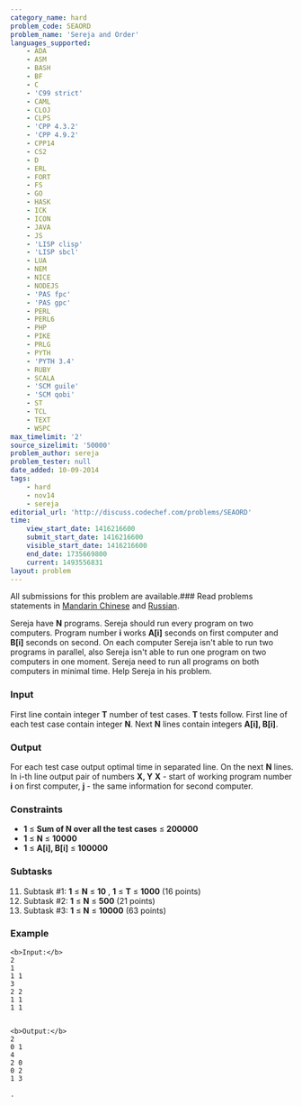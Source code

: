 ```yaml
---
category_name: hard
problem_code: SEAORD
problem_name: 'Sereja and Order'
languages_supported:
    - ADA
    - ASM
    - BASH
    - BF
    - C
    - 'C99 strict'
    - CAML
    - CLOJ
    - CLPS
    - 'CPP 4.3.2'
    - 'CPP 4.9.2'
    - CPP14
    - CS2
    - D
    - ERL
    - FORT
    - FS
    - GO
    - HASK
    - ICK
    - ICON
    - JAVA
    - JS
    - 'LISP clisp'
    - 'LISP sbcl'
    - LUA
    - NEM
    - NICE
    - NODEJS
    - 'PAS fpc'
    - 'PAS gpc'
    - PERL
    - PERL6
    - PHP
    - PIKE
    - PRLG
    - PYTH
    - 'PYTH 3.4'
    - RUBY
    - SCALA
    - 'SCM guile'
    - 'SCM qobi'
    - ST
    - TCL
    - TEXT
    - WSPC
max_timelimit: '2'
source_sizelimit: '50000'
problem_author: sereja
problem_tester: null
date_added: 10-09-2014
tags:
    - hard
    - nov14
    - sereja
editorial_url: 'http://discuss.codechef.com/problems/SEAORD'
time:
    view_start_date: 1416216600
    submit_start_date: 1416216600
    visible_start_date: 1416216600
    end_date: 1735669800
    current: 1493556831
layout: problem
---
```

All submissions for this problem are available.###  Read problems statements in [Mandarin Chinese](http://www.codechef.com/download/translated/NOV14/mandarin/SEAORD.pdf) and [Russian](http://www.codechef.com/download/translated/NOV14/russian/SEAORD.pdf).

Sereja have **N** programs. Sereja should run every program on two computers. Program number **i** works **A\[i\]** seconds on first computer and **B\[i\]** seconds on second. On each computer Sereja isn't able to run two programs in parallel, also Sereja isn't able to run one program on two computers in one moment. Sereja need to run all programs on both computers in minimal time. Help Sereja in his problem.

### Input

First line contain integer **T** number of test cases. **T** tests follow. First line of each test case contain integer **N**. Next **N** lines contain integers **A\[i\], B\[i\]**.

### Output

For each test case output optimal time in separated line. On the next **N** lines. In i-th line output pair of numbers **X, Y** **X** - start of working program number **i** on first computer, **j** - the same information for second computer.

### Constraints

- **1** ≤ **Sum of N over all the test cases** ≤  **200000**
- **1** ≤ **N** ≤  **10000**
- **1** ≤ **A\[i\], B\[i\]** ≤  **100000**

### Subtasks

11. Subtask #1: **1** ≤ **N** ≤  **10** , **1** ≤ **T** ≤  **1000** (16 points)
12. Subtask #2: **1** ≤ **N** ≤  **500** (21 points)
13. Subtask #3: **1** ≤ **N** ≤  **10000** (63 points)
### Example

```
<b>Input:</b>
2
1
1 1
3
2 2
1 1
1 1


<b>Output:</b>
2
0 1
4
2 0
0 2
1 3

.

```